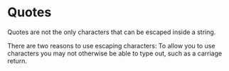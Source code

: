 # Quotes

Quotes are not the only characters that can be escaped inside a string.

There are two reasons to use escaping characters:
To allow you to use characters you may not otherwise be able to type out, such as a carriage return.
